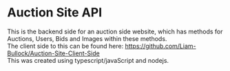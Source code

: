 # Auction Site API

This is the backend side for an auction side website, which has methods for Auctions, Users, Bids and Images within these methods.\
The client side to this can be found here: https://github.com/Liam-Bullock/Auction-Site-Client-Side \
This was created using typescript/javaScript and nodejs.


